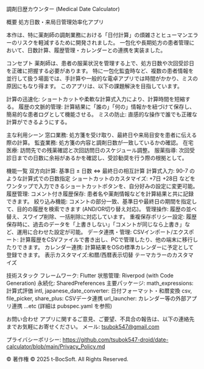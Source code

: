 調剤日歴カウンター (Medical Date Calculator)

概要
処方日数・来局日管理効率化アプリ 

本作は、特に薬剤師の調剤業務における「日付計算」の煩雑さとヒューマンエラーのリスクを軽減するために開発されました。
一包化や長期処方の患者管理において、日数計算、履歴管理・カレンダーとの連携を実装ました。 

コンセプト
薬剤師は、患者の服薬状況を管理する上で、処方日数や次回受診日を正確に把握する必要があります。
特に一包化監査時など、複数の患者情報を並行して扱う場面では、手計算や一般的な電卓アプリでは時間がかかり、ミスの原因にもなり得ます。 
このアプリは、以下の課題解決を目指しています。

計算の迅速化: ショートカットや柔軟な計算式入力により、計算時間を短縮する。 
履歴の文脈的管理: 計算結果に「誰の」「何の」情報かを紐づけて保存し、簡易的な患者ログとして機能させる。 
ミスの防止: 直感的な操作で誰でも正確な計算ができるようにする。 

主な利用シーン
窓口業務: 処方箋を受け取り、最終日や来局目安を患者に伝える際の計算。 
監査業務: 処方箋の内容と調剤日数が一致しているかの確認。 
在宅医療: 訪問先での残薬確認と次回訪問日のスケジュール調整。 
服薬指導: 次回受診日までの日数に余裕があるかを確認し、受診勧奨を行う際の根拠として。 

機能一覧
双方向計算: 基準日 ± 日数 ⇔ 最終日の相互計算 
計算式入力: 90-7 のような計算式での日数指定 
ショートカットのカスタマイズ: +7日 +28日 などをワンタップで入力できるショートカットボタンを、自分好みの設定に変更可能。
履歴管理:
  コメント付き履歴保存: 患者名や薬剤情報などを計算結果と共に記録できます。 
  絞り込み機能: コメントの部分一致、基準日や最終日の期間を指定して、目的の履歴を検索できます (AND/OR切り替え対応)。
  管理操作: 履歴の並べ替え、スワイプ削除、一括削除に対応しています。 
  重複保存ポリシー設定: 履歴保存時に、過去のデータを「上書きしない」「コメントが同じなら上書き」など、運用に合わせた設定が可能。
データ連携・管理:
  CSVインポート/エクスポート: 計算履歴をCSVファイルで書き出し、PCで管理したり、他の端末に移行したりできます。
  カレンダー連携: 計算結果をOSの標準カレンダーに予定として登録できます。 
表示カスタマイズ:和暦/西暦表示切替 
テーマカラーのカスタマイズ 

技術スタック
  フレームワーク: Flutter 
  状態管理: Riverpod (with Code Generation) 
  永続化: SharedPreferences 
主要パッケージ:
  math_expressions: 計算式評価 
  intl, japanese_date_converter: 日付フォーマット・和暦変換 
  csv, file_picker, share_plus: CSVデータ連携
  url_launcher: カレンダー等の外部アプリ連携
  ...etc (詳細は pubspec.yaml を参照) 

お問い合わせ
  アプリに関するご意見、ご要望、不具合の報告は、以下の連絡先までお気軽にお寄せください。
  メール: tsubok547@gmail.com 

プライバシーポリシー: https://github.com/tsubok547-droid/date-calculator/blob/main/Privacy_Policy.md 

© 著作権
© 2025 t-BocSoft. All Rights Reserved. 
